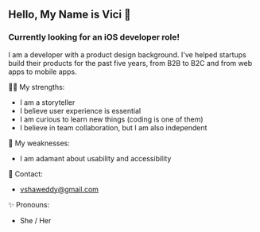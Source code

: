## Hello, My Name is Vici 👋
### Currently looking for an iOS developer role!

I am a developer with a product design background. I've helped startups build their products for the past five years, from B2B to B2C and from web apps to mobile apps.

💪🏼 My strengths:
- I am a storyteller 
- I believe user experience is essential
- I am curious to learn new things (coding is one of them)
- I believe in team collaboration, but I am also independent

😬 My weaknesses:
- I am adamant about usability and accessibility

📧 Contact:
- vshaweddy@gmail.com	

✨ Pronouns:
- She / Her

